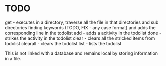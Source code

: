 # TODO 

get - executes in a directory, traverse all the file in that directories
and sub directories finding keywords (TODO, FIX - any case format) and adds the corresponding line in the todolist
add - adds a acitivity in the todolist
done - strikes the activity in the todolist
clear - clears all the stricked items from todolist
clearall - clears the todolist
list - lists the todolist

This is not linked with a database and remains local by storing information in a file.
